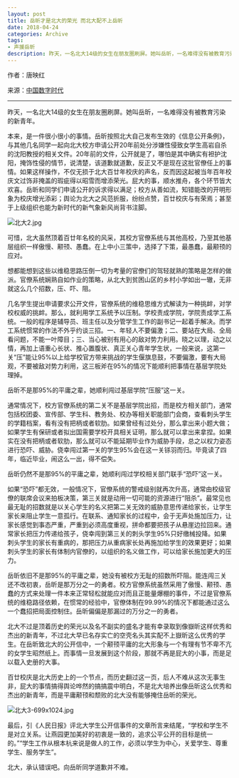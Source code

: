 ```yaml
---
layout: post
title: 岳昕才是北大的荣光 而北大配不上岳昕
date: 2018-04-24
categories: Archive
tags:
- 声援岳昕
description: 昨天，一名北大14级的女生在朋友圈刷屏。她叫岳昕，一名难得没有被教育污染的新青年。
---
```


作者：唐映红

来源：[中国数字时代](https://chinadigitaltimes.net/chinese/2018/04/%E5%94%90%E6%98%A0%E7%BA%A2-%E5%B2%B3%E6%98%95%E6%89%8D%E6%98%AF%E5%8C%97%E5%A4%A7%E7%9A%84%E8%8D%A3%E5%85%89-%E8%80%8C%E5%8C%97%E5%A4%A7%E9%85%8D%E4%B8%8D%E4%B8%8A%E5%B2%B3%E6%98%95/)

---

昨天，一名北大14级的女生在朋友圈刷屏。她叫岳昕，一名难得没有被教育污染的新青年。

本来，是一件很小很小的事情。岳昕按照北大自己发布生效的《信息公开条例》，与其他几名同学一起向北大校方申请公开20年前处分涉嫌性侵致女学生高岩自杀的沈阳教授的相关文件。20年前的文件，公开就是了，哪怕是其中确实有袒护沈阳，掩饰性侵的情节，说清楚，该道歉就道歉，反正又不是现在这批官僚任上的事情。如果这样操作，不仅无损于北大百廿年校庆的声名，反而因这起被当年百年校庆文过饰非掩盖的瑕疵得以昭雪而增添荣光。屁大的事，顺水推舟，各个环节皆大欢喜。岳昕和同学们申请公开的诉求得以满足；校方从善如流，知错能改的开明形象为校庆增光添彩；舆论为北大之风范折服，纷纷点赞，百廿校庆与有荣焉；甚至于上级组织也能为新时代的新气象新风尚背书注脚。

![北大2.jpg](https://i.loli.net/2018/04/25/5ae056781fcff.jpg)

可惜，北大虽然顶着百廿年名校的风采，其校方官僚系统与其他高校，乃至其他基层组织一样傲慢、颟顸、愚蠢。在上中小三策中，选择了下策，最愚蠢，最颟顸的应对。

想都能想到这些以维稳思路压倒一切为考量的官僚们的驾轻就熟的策略是怎样的做派。官僚系统娴熟自如作业的策略，从北大到贫困山区的乡村小学如出一辙，无非就这么几个招数，压、吓、阻。

几名学生提出申请要求公开文件，官僚系统的维稳思维方式解读为一种挑衅，对学校权威的挑衅。那么，就利用学工系统予以压制。学校责成学院，学院责成学工系统。一般的程序是辅导员、班主任以及分管学生工作的副书记一起着手解决。而学工系统惯常的作法不外乎约谈三招。一、年轻人不要偏激；二、要站在大局、全局看问题，不能一叶障目；三、当心被别有用心的敌对势力利用。晓之以理，动之以情，再加上语重心长状、推心置腹状、真正关心青年学生状，一般来说，这第一关“压”能让95%以上给学校官方带来挑战的学生偃旗息鼓，不要偏激，要有大局观，不要被敌对势力利用，这三板斧在95%的情况下能顺利把事情在基层学院处理掉。

岳昕不是那95%的平庸之辈，她顺利闯过基层学院“压服”这一关。

通常情况下，校方官僚系统的第二关不是基层学院出招，而是校方相关部门，通常包括校团委、宣传部、学生科、教务处、校办等相关职能部门会商，查看刺头学生的学籍档案，看有没有把柄或者软肋。如果曾经有过处分，那么拿出来小题大做；如果学生有保研或者拟出国需要学校开具相关证明，那么就可以拿出来拿捏。如果实在没有把柄或者软肋，那么就可以不能延期毕业作为威胁手段，总之以权力姿态进行恐吓、威胁。侥幸闯过第一关的学生95%会在这一关铩羽而归。毕竟读了四年，临近毕业，闹这么一出，得不偿失。

岳昕仍然不是那95%的平庸之辈，她顺利闯过学校相关部门联手“恐吓”这一关。

如果“恐吓”都无效，一般情况下，官僚系统的警戒级别就再次升高，通常由校级官僚的联席会议来拍板决策，第三关就是动用一切可能的资源进行“阻杀”。最常见也最无耻的招数就是以关心学生的名义把第二关无效的威胁意思传递给家长，让学生家长来阻止学生一意孤行。在联系、通知家长的过程中，会于无声处施加压力，让家长感觉到事态严重，严重到必须高度重视，拼命都要把孩子从悬崖边拉回来。通常家长把压力传递给孩子，侥幸闯到第三关的刺头学生95%只好缴械投降。如果刺头学生的家长有重病的，那把压力从重病家长处再施加给学生的效果更好；如果刺头学生的家长有体制内官僚的，以组织的名义做工作，可以给家长施加更大的压力。

岳昕依旧不是那95%的平庸之辈，她没有被校方无耻的招数所吓阻。能连闯三关还不改初衷，岳昕是那万分之一的勇者。校方官僚系统虽然采用了傲慢、颟顸、愚蠢的方式来处理一件本来正常轻松就能应对而且正能量爆棚的事件，不过是官僚系统的维稳路径依赖，在惯常的经验中，官僚体制在99.99%的情况下都能通过这么一个蠢招把局面控制住。岳昕偏偏是那漏过的万分之一的勇者。

北大不过是顶着历史的荣光以及名不副实的盛名才能有幸录取到像嶽昕这样优秀和杰出的新青年，不过北大早已名存实亡的空壳名头其实配不上嶽昕这么优秀的学生。在岳昕致北大的公开信中，一个颟顸平庸的北大形象与一个有理有节不卑不亢的女学生昭然纸上。而事情一旦发展到这个阶段，那就不再是屁大的小事，而是足以载入史册的大事。

百廿校庆是北大历史上的一个节点，而历史翻过这一页，后人不难从这次无事生非，屁大的事情搞得舆论哗然的搞搞震中明白，不是北大培养出像岳昕这么优秀和杰出的新青年，而是平庸颟顸和颓败的北大没有能够掩住岳昕的荣光。

![北大3-699x1024.jpg](https://i.loli.net/2018/04/25/5ae056788dcb4.jpg)

最后，引《人民日报》评北大学生公开信事件的文章所言来结尾，“学校和学生不是对立关系。让燕园更加美好的初衷是一致的，追求公平公开的目标是统一的。”“学生工作从根本杭来说是做人的工作，必须以学生为中心，关爱学生、尊重学生、服务学生”。

北大，承认错误吧。向岳昕同学道歉并不难。
